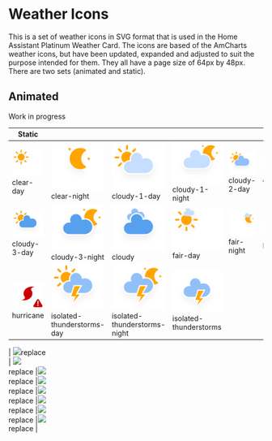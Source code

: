 # Weather Icons

This is a set of weather icons in SVG format that is used in the Home Assistant Platinum Weather Card. The icons are based of the AmCharts weather icons, but have been updated, expanded and adjusted to suit the purpose intended for them. They all have a page size of 64px by 48px. There are two sets (animated and static).

## Animated

Work in progress

| Static | | | | | |
| - | - | - | - | - | - |
| <img src="https://raw.githubusercontent.com/Makin-Things/weather-icons/master/static/clear-day.svg" width="128"><br>clear-day | <img src="https://raw.githubusercontent.com/Makin-Things/weather-icons/master/static/clear-night.svg" width="128"><br>clear-night |<img src="https://raw.githubusercontent.com/Makin-Things/weather-icons/master/static/cloudy-1-day.svg" width="128"><br>cloudy-1-day |<img src="https://raw.githubusercontent.com/Makin-Things/weather-icons/master/static/cloudy-1-night.svg" width="128"><br>cloudy-1-night |<img src="https://raw.githubusercontent.com/Makin-Things/weather-icons/master/static/cloudy-2-day.svg" width="128"><br>cloudy-2-day |<img src="https://raw.githubusercontent.com/Makin-Things/weather-icons/master/static/cloudy-2-night.svg" width="128"><br>cloudy-2-night |
| <img src="https://raw.githubusercontent.com/Makin-Things/weather-icons/master/static/cloudy-3-day.svg" width="128"><br>cloudy-3-day |<img src="https://raw.githubusercontent.com/Makin-Things/weather-icons/master/static/cloudy-3-night.svg" width="128"><br>cloudy-3-night | <img src="https://raw.githubusercontent.com/Makin-Things/weather-icons/master/static/cloudy.svg" width="128">cloudy<br> | <img src="https://raw.githubusercontent.com/Makin-Things/weather-icons/master/static/fair-day.svg" width="128"><br>fair-day |<img src="https://raw.githubusercontent.com/Makin-Things/weather-icons/master/static/fair-night.svg" width="128"><br>fair-night |<img src="https://raw.githubusercontent.com/Makin-Things/weather-icons/master/static/hail.svg" width="128"><br>hail |
| <img src="https://raw.githubusercontent.com/Makin-Things/weather-icons/master/static/hurricane.svg" width="128"><br>hurricane |<img src="https://raw.githubusercontent.com/Makin-Things/weather-icons/master/static/isolated-thunderstorms-day.svg" width="128"><br>isolated-thunderstorms-day |<img src="https://raw.githubusercontent.com/Makin-Things/weather-icons/master/static/isolated-thunderstorms-night.svg" width="128"><br>isolated-thunderstorms-night |<img src="https://raw.githubusercontent.com/Makin-Things/weather-icons/master/static/isolated-thunderstorms.svg" width="128"><br>isolated-thunderstorms |






| <img src="https://raw.githubusercontent.com/Makin-Things/weather-icons/master/static/replace.svg" width="128">replace<br> | <img src="https://raw.githubusercontent.com/Makin-Things/weather-icons/master/static/replace.svg" width="128"><br>replace |<img src="https://raw.githubusercontent.com/Makin-Things/weather-icons/master/static/replace.svg" width="128"><br>replace |<img src="https://raw.githubusercontent.com/Makin-Things/weather-icons/master/static/replace.svg" width="128"><br>replace |<img src="https://raw.githubusercontent.com/Makin-Things/weather-icons/master/static/replace.svg" width="128"><br>replace |<img src="https://raw.githubusercontent.com/Makin-Things/weather-icons/master/static/replace.svg" width="128"><br>replace |<img src="https://raw.githubusercontent.com/Makin-Things/weather-icons/master/static/replace.svg" width="128"><br>replace |<img src="https://raw.githubusercontent.com/Makin-Things/weather-icons/master/static/replace.svg" width="128"><br>replace |